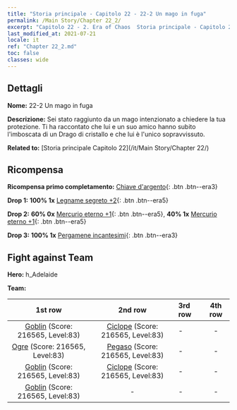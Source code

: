 ```yaml
---
title: "Storia principale - Capitolo 22 - 22-2 Un mago in fuga"
permalink: /Main Story/Chapter 22_2/
excerpt: "Capitolo 22 - 2. Era of Chaos  Storia principale - Capitolo 22_2. 22-2 Un mago in fuga"
last_modified_at: 2021-07-21
locale: it
ref: "Chapter 22_2.md"
toc: false
classes: wide
---
```


## Dettagli

 **Nome:** 22-2 Un mago in fuga

 **Descrizione:** Sei stato raggiunto da un mago intenzionato a chiedere la tua protezione. Ti ha raccontato che lui e un suo amico hanno subito l'imboscata di un Drago di cristallo e che lui è l'unico sopravvissuto.

 **Related to:** [Storia principale Capitolo 22](/it/Main Story/Chapter 22/)

## Ricompensa

 **Ricompensa primo completamento:** [Chiave d'argento](/ItemsIT/con_693/){: .btn .btn--era3}

 **Drop 1:** **100% 1x** [Legname segreto +2](/ItemsIT/mat_76/){: .btn .btn--era5}

 **Drop 2:** **60% 0x** [Mercurio eterno +1](/ItemsIT/mat_70/){: .btn .btn--era5}, **40% 1x** [Mercurio eterno +1](/ItemsIT/mat_70/){: .btn .btn--era5}

 **Drop 3:** **100% 1x** [Pergamene incantesimi](/ItemsIT/con_694/){: .btn .btn--era3}


## Fight against Team
 **Hero:** h_Adelaide

 **Team:**


  | 1st row | 2nd row | 3rd row | 4th row |
  |:----:|:----:|:----|:----:|
  | [Goblin](/it/units/Goblin/) (Score: 216565, Level:83)  | [Ciclope](/it/units/Cyclops/) (Score: 216565, Level:83)  | - | - |
  | [Ogre](/it/units/Ogre/) (Score: 216565, Level:83)  | [Pegaso](/it/units/Pegasus/) (Score: 216565, Level:83)  | - | - |
  | [Goblin](/it/units/Goblin/) (Score: 216565, Level:83)  | [Ciclope](/it/units/Cyclops/) (Score: 216565, Level:83)  | - | - |
  | [Goblin](/it/units/Goblin/) (Score: 216565, Level:83)  | - | - | - |



